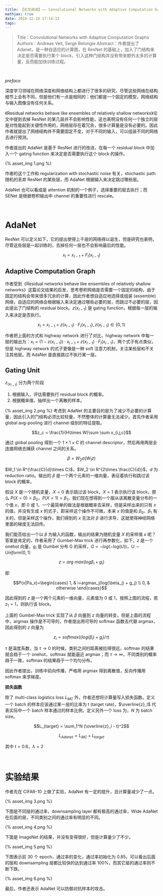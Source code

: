 ```yaml
---
title: 【论文阅读】—— Convolutional Networks with Adaptive Computation Graphs
mathjax: true
date: 2018-12-16 17:14:12
tags:
---
```


> Title：Convolutional Networks with Adaptive Computation Graphs
> Authors：Andreas Veit, Serge Belongie
> Abstract：作者提出了 Adanet，是一种自适应的计算图，在 ResNet 的基础上，加入了门结构来决定是否需要执行某个 block，引入这种门结构并没有带来额外太多的计算量，反而能加快训练过程。

<!--more-->

<br>

*preface*

深度学习领域在网络深度和网络结构上都进行了很多的研究，尽管这些网络在结构细节上会有不同，但是他们有一点是相同的：他们都是一个固定的模型，网络结构与输入图像没有任何关系。

《Residual networks behave like ensembles of relatively shallow networks》论文中提到去掉  ResNet 的某几层并不会影响性能，这也表明没有任何一个独立的层是对性能起到关键性作用的，网络层存在着冗余，很多计算量是没有必要的。因此作者就提出了网络结构并不需要固定不变，对于不同的输入，可以组装不同的网络去进行预测。

作者提出的 AdaNet 是基于 ResNet 进行的改进，在每一个 residual block 中加入一个 gating function 来决定是否需要执行这个 block 的操作。

{% asset_img 1.png %}

作者的这个工作和 regularization with stochastic noise 有关，stochastic path 随机的丢弃 ResNet 的某些层，而 AdaNet 根据输入来决定跳过哪些层。

AdaNet 也可以看成是 attention 机制的一个例子，选择重要的层去执行；而 SENet 是根据卷积输出中 channel 的重要性进行 rescale。

<br>

# AdaNet

ResNet 可以定义如下，它的提出使得上千层的网络得以诞生，但是研究也表明，尽管这些层是一起训练的，去掉任何一层也不会影响最后的性能。

$$x_l = x_{l-1} + F_l(x_{l-1})$$

## Adaptive Computation Graph

作者受到《Residual networks behave like ensembles of relatively shallow networks》这篇论文结果的启发，思考卷积网络是否需要一个固定的结构，由于固定的结构会带来很多冗余的计算，因此作者想自适应地选择或组装 (assemble) 网络，自适应的网络会根据输入来决定通过哪些必要的层，而跳过不必要的层，因此提出了门结构的 residual block。$z(x_{l-1})$ 是 gating function，根据每一层的输入来决定是否执行。

$$x_l = x_{l-1} + z(x_{l-1}) \cdot F_l(x_{l-1}), z(x_{l-1}) \in \{0,1 \}$$

作者把上面的方式和 highway network 进行了对比，highway network 中每一层的输出为：$x_l = (1-z(x_{l-1})) \cdot x_{l-1} + z(x_{l-1}) \cdot F_l(x_{l-1})$，两个式子有点类似，但是 highway network 的式子更像是一种 soft 注意力机制，关注某些层和不关注其他层。而 AdaNet 是直接跳过不执行某一层。



## Gating Unit

$z_(x_{l-1})$ 分为两个阶段

1. 根据输入，评估需要执行 residual block 的概率。
2. 根据概率值，抽样出一个离散的样本。

{% asset_img 2.png %}
考虑到 AdaNet 的主要目的是为了减少不必要的计算量，因此引入的门结构必须比较轻量，不然整体的计算量无法减少。首先作者采用 global avg-pooling 进行 channel 级别的特征提取。

$$z_c = \frac{1}{H\times W}\sum \sum x_{i,j,c}$$

通过 global pooling 得到一个 $1 \times 1 \times C$ 的 channel descriptor，然后再用两层全连接网络去捕获 channel 之间的关系。

$$\beta = W_2\sigma(W_1z)$$

$W_1 \in R^{\frac{C}{d}\times C}$，$W_2 \in R^{2\times \frac{C}{d}}$，$d$ 为 reduction ratio。输出的 $\beta$ 是一个两个元素的一维向量，表征着执行和跳过该 block 的概率。

假设 $X$ 是一个随机变量，$X = 0$ 表示跳过该 block，$X = 1$ 表示执行该 block，那么 $P(X = 0) = \beta_0$，$P(X = 1) = \beta_1$，我们现在想得到一个服从该离散变量分布的一个值 $x$，即 0 或 1，一个最简单的做法是根据概率去采样，但是采样出来的只有 $x$ 的值，并没有生成 $x$ 的式子，即采样这个操作不可微，本来 $x$ 的值是和 $\beta_0$、$\beta_1$ 有关的，但是采样这个操作，我们得到的 $x$ 无法对 $\beta$ 进行求导，这就使得神经网络里面的梯度无法回传。

我们能否给出一个以 $\beta$ 为输入的函数，输出的结果为随机变量 $X$ 的采样值 $x$ 呢？答案是肯定的，作者采用了 Gumbel-Max trick 进行再参数化，如下，$z$ 是一个 onehot 向量，$g_i$ 是 Gumbel 分布 G 的采样，$G = -log(-log(U))$，$U \sim Uniform(0,1)$

$$z = arg\ max(log\beta_i + g_i)$$

即

$$P(x|Pa_x)=\begin{cases}  1, & i=argmax_j(log(\beta_j) + g_j) \\  0, & otherwise  \end{cases}$$ 

因此得到的 $z$ 是一个两个元素的一维向量，元素值为 0 或 1，按照上图的流程，若 $z_1 = 1$，则执行该 block。

上面的 Gumbel-Max trick 实现了从 $\beta$ 向量到 $z$ 向量的转变，但是上面的流程中，argmax 操作是不可导的，作者提出用可导的 softmax 函数去代替 argmax，因此得到的 $z$ 向量为

$$z_i = softmax((log(\beta_i) + g_i) / \tau)$$

$\tau$ 是温度系数，当 $\tau \rightarrow 0$ 的时候，类别之间的距离被拉得很远，softmax 的结果就会趋于一个 onehot，softmax 就能逼近 argmax；而 $\tau \rightarrow \infty$，不同类别的概率趋于一致，softmax 的结果趋于一个均匀分布。

因此作者提出，训练中前向传播，严格用 argmax 得到离散值，反向传播用 softmax 来求梯度。



**损失函数**

除了 multi-class logistics loss $L_{MC}$ 外，作者还想将计算量写入损失函数。定义一个 batch 的样本应该通过某一层的比率为 t (target rate)，$\overline{z}_l$ 代表实际中一个 batch 样本通过的样本比例，定义另外一个 loss 为，$N$ 为 batch size。

$$L_{target} = \sum_1^N (\overline{z}_l - t)^2$$

$$L_{Adanet} = L_{MC} + L_{target}$$

其中 $t = 0.6$，$\lambda = 2$



<br>

# 实验结果

作者先在 CIFAR-10 上做了实验，AdaNet 有一定的提升，且计算量减少了一点。

{% asset_img 3.png %}

下图是不同层的通过率，downsampling layer 都有极高的通过率，Wide AdaNet 在后面的层，不同类别之间的通过率有明显的不同。

{% asset_img 4.png %}

下面是 ImageNet 的结果，并没有变得很好，但是计算量少了不少。

{% asset_img 5.png %}

下图表示前 30 个 epoch，通过率的变化，通过率初始化为 0.85，可以看出后面的层和 downsampling 层都比较快的达到通过率 100%，而其它层的通过率则不断下跌。

{% asset_img 6.png %}

最后，作者还表示 AdaNet 可以防御对抗样本的攻击。




<br>